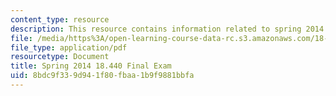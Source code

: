 ```yaml
---
content_type: resource
description: This resource contains information related to spring 2014 final exam.
file: /media/https%3A/open-learning-course-data-rc.s3.amazonaws.com/18-440-probability-and-random-variables-spring-2014/8bdc9f339d941f80fbaa1b9f9881bbfa_MIT18_440S14_final_2014.pdf
file_type: application/pdf
resourcetype: Document
title: Spring 2014 18.440 Final Exam
uid: 8bdc9f33-9d94-1f80-fbaa-1b9f9881bbfa
---
```

